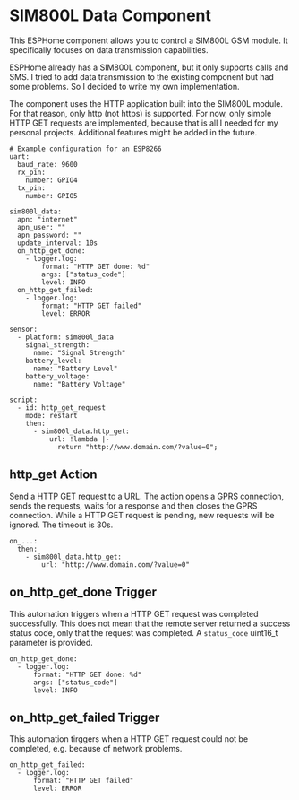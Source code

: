 # SIM800L Data Component
This ESPHome component allows you to control a SIM800L GSM module. It specifically focuses on data transmission capabilities.

ESPHome already has a SIM800L component, but it only supports calls and SMS. I tried to add data transmission to the existing component but had some problems. So I decided to write my own implementation.

The component uses the HTTP application built into the SIM800L module. For that reason, only http (not https) is supported.
For now, only simple HTTP GET requests are implemented, because that is all I needed for my personal projects. Additional features might be added in the future.

````
# Example configuration for an ESP8266
uart:
  baud_rate: 9600
  rx_pin: 
    number: GPIO4
  tx_pin:
    number: GPIO5

sim800l_data:
  apn: "internet"
  apn_user: ""
  apn_password: ""
  update_interval: 10s
  on_http_get_done:
    - logger.log:
        format: "HTTP GET done: %d"
        args: ["status_code"]
        level: INFO
  on_http_get_failed:
    - logger.log:
        format: "HTTP GET failed"
        level: ERROR

sensor:
  - platform: sim800l_data
    signal_strength:
      name: "Signal Strength"
    battery_level:
      name: "Battery Level"
    battery_voltage:
      name: "Battery Voltage"

script:
  - id: http_get_request
    mode: restart
    then:
      - sim800l_data.http_get:
          url: !lambda |-
            return "http://www.domain.com/?value=0";
````

## http_get Action
Send a HTTP GET request to a URL. The action opens a GPRS connection, sends the requests, waits for a response and then closes the GPRS connection. While a HTTP GET request is pending, new requests will be ignored. The timeout is 30s.

````
on_...:
  then:
    - sim800l_data.http_get:
        url: "http://www.domain.com/?value=0"
````

## on_http_get_done Trigger
This automation triggers when a HTTP GET request was completed successfully. This does not mean that the remote server returned a success status code, only that the request was completed. A `status_code` uint16_t parameter is provided.

````
on_http_get_done:
  - logger.log:
      format: "HTTP GET done: %d"
      args: ["status_code"]
      level: INFO
````

## on_http_get_failed Trigger
This automation tirggers when a HTTP GET request could not be completed, e.g. because of network problems.
````
on_http_get_failed:
  - logger.log:
      format: "HTTP GET failed"
      level: ERROR
````

